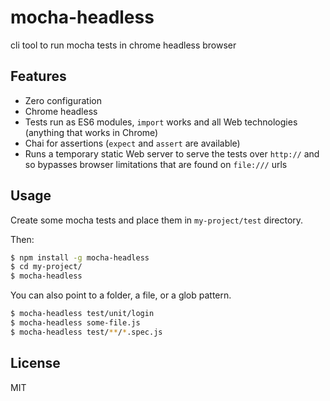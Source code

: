 # mocha-headless

cli tool to run mocha tests in chrome headless browser

## Features

- Zero configuration
- Chrome headless
- Tests run as ES6 modules, `import` works and all Web technologies (anything that works in Chrome)
- Chai for assertions (`expect` and `assert` are available)
- Runs a temporary static Web server to serve the tests over `http://` and so bypasses browser limitations that are found on `file:///` urls

## Usage

Create some mocha tests and place them in `my-project/test` directory.

Then:

```sh
$ npm install -g mocha-headless
$ cd my-project/
$ mocha-headless
```

You can also point to a folder, a file, or a glob pattern.

```sh
$ mocha-headless test/unit/login
$ mocha-headless some-file.js
$ mocha-headless test/**/*.spec.js
```

## License

MIT
